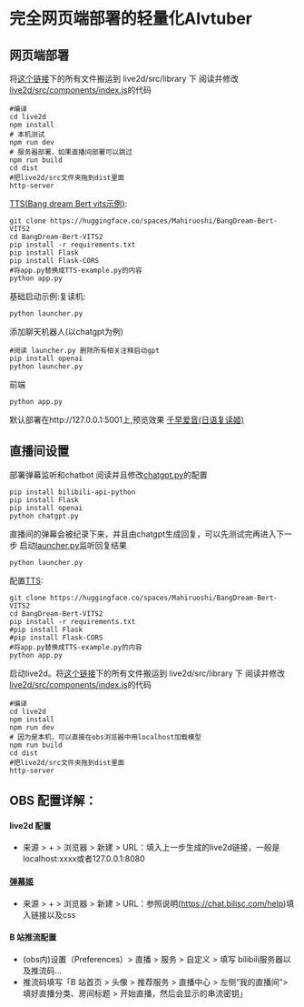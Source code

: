 # 完全网页端部署的轻量化AIvtuber 
## 网页端部署
将[这个链接](https://gitee.com/liu_soon/live2d-pixi/tree/master/src/library)下的所有文件搬运到 live2d/src/library 下
阅读并修改 [live2d/src/components/index.js](https://github.com/Paraworks/BangDreamAi/blob/main/live2d/src/components/index.js)的代码
```
#编译
cd live2d
npm install
# 本机测试
npm run dev
# 服务器部署，如果直播间部署可以跳过
npm run build
cd dist
#把live2d/src文件夹拖到dist里面
http-server
```
[TTS(Bang dream Bert vits示例)](https://nijigaku.top/2023/10/03/BangDreamTTS/):
```
git clone https://huggingface.co/spaces/Mahiruoshi/BangDream-Bert-VITS2
cd BangDream-Bert-VITS2
pip install -r requirements.txt
pip install Flask
pip install Flask-CORS
#将app.py替换成TTS-example.py的内容
python app.py
```
基础启动示例:复读机:
```
python launcher.py
```
添加聊天机器人(以chatgpt为例)
```
#阅读 launcher.py 删除所有相关注释启动gpt
pip install openai
python launcher.py
```
前端
```
python app.py
```
默认部署在http://127.0.0.1:5001上,预览效果
[千早爱音(日语复读姬)](http://love.soyorin.top/)
## 直播间设置
部署弹幕监听和chatbot
阅读并且修改[chatgpt.py](https://github.com/Paraworks/BangDreamAi/blob/main/chatgpt.py)的配置
```
pip install bilibili-api-python
pip install Flask
pip install openai
python chatgpt.py
```
直播间的弹幕会被纪录下来，并且由chatgpt生成回复，可以先测试完再进入下一步
启动[launcher.py](https://github.com/Paraworks/BangDreamAi/blob/main/launcher.py)监听回复结果
```
python launcher.py
```
配置[TTS](https://nijigaku.top/2023/10/03/BangDreamTTS/):
```
git clone https://huggingface.co/spaces/Mahiruoshi/BangDream-Bert-VITS2
cd BangDream-Bert-VITS2
pip install -r requirements.txt
#pip install Flask
#pip install Flask-CORS
#将app.py替换成TTS-example.py的内容
python app.py
```
启动live2d。将[这个链接](https://gitee.com/liu_soon/live2d-pixi/tree/master/src/library)下的所有文件搬运到 live2d/src/library 下
阅读并修改 [live2d/src/components/index.js](https://github.com/Paraworks/BangDreamAi/blob/main/live2d/src/components/index.js)的代码
```
#编译
cd live2d
npm install
npm run dev
# 因为是本机，可以直接在obs浏览器中用localhost加载模型
npm run build
cd dist
#把live2d/src文件夹拖到dist里面
http-server
```
## OBS 配置详解：
#### live2d 配置
- 来源 > + > 浏览器 > 新建 > URL：填入上一步生成的live2d链接，一般是localhost:xxxx或者127.0.0.1:8080
#### [弹幕姬](https://chat.bilisc.com/)
- 来源 > + > 浏览器 > 新建 > URL：参照说明(https://chat.bilisc.com/help)填入链接以及css
#### B 站推流配置
- (obs内)设置（Preferences）> 直播 > 服务 > 自定义 > 填写 bilibili服务器以及推流码...
- 推流码填写「B 站首页 > 头像 > 推荐服务 > 直播中心 > 左侧“我的直播间”> 填好直播分类、房间标题 > 开始直播，然后会显示的串流密钥」
